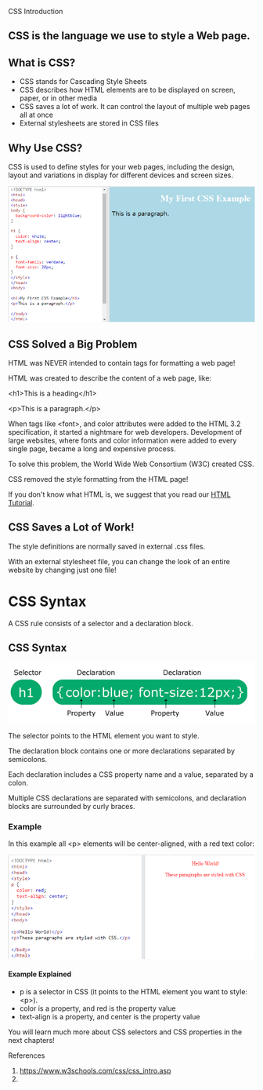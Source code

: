 CSS Introduction

## CSS is the language we use to style a Web page.

## What is CSS?

-   CSS stands for Cascading Style Sheets
-   CSS describes how HTML elements are to be displayed on screen, paper, or in other media
-   CSS saves a lot of work. It can control the layout of multiple web pages all at once
-   External stylesheets are stored in CSS files

## Why Use CSS?

CSS is used to define styles for your web pages, including the design, layout and variations in display for different devices and screen sizes.

![](media/aa7ee6bd51a752a487d02cab2f964180.png)

## CSS Solved a Big Problem

HTML was NEVER intended to contain tags for formatting a web page!

HTML was created to describe the content of a web page, like:

\<h1\>This is a heading\</h1\>

\<p\>This is a paragraph.\</p\>

When tags like \<font\>, and color attributes were added to the HTML 3.2 specification, it started a nightmare for web developers. Development of large websites, where fonts and color information were added to every single page, became a long and expensive process.

To solve this problem, the World Wide Web Consortium (W3C) created CSS.

CSS removed the style formatting from the HTML page!

If you don't know what HTML is, we suggest that you read our [HTML Tutorial](https://www.w3schools.com/html/default.asp).

## CSS Saves a Lot of Work!

The style definitions are normally saved in external .css files.

With an external stylesheet file, you can change the look of an entire website by changing just one file!

# CSS Syntax

A CSS rule consists of a selector and a declaration block.

## CSS Syntax

![](media/1a9090fa6d9c4da82b70d6801c704f12.png)

The selector points to the HTML element you want to style.

The declaration block contains one or more declarations separated by semicolons.

Each declaration includes a CSS property name and a value, separated by a colon.

Multiple CSS declarations are separated with semicolons, and declaration blocks are surrounded by curly braces.

### Example

In this example all \<p\> elements will be center-aligned, with a red text color:

![](media/580ff7fff4349e45daf0a6e83b4c9370.png)

#### **Example Explained**

-   p is a selector in CSS (it points to the HTML element you want to style: \<p\>).
-   color is a property, and red is the property value
-   text-align is a property, and center is the property value

You will learn much more about CSS selectors and CSS properties in the next chapters!

References

1.  <https://www.w3schools.com/css/css_intro.asp>
2.  
